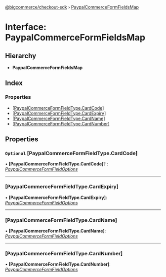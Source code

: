 [@bigcommerce/checkout-sdk](../README.md) › [PaypalCommerceFormFieldsMap](paypalcommerceformfieldsmap.md)

# Interface: PaypalCommerceFormFieldsMap

## Hierarchy

* **PaypalCommerceFormFieldsMap**

## Index

### Properties

* [[PaypalCommerceFormFieldType.CardCode]](paypalcommerceformfieldsmap.md#optional-[paypalcommerceformfieldtype.cardcode])
* [[PaypalCommerceFormFieldType.CardExpiry]](paypalcommerceformfieldsmap.md#[paypalcommerceformfieldtype.cardexpiry])
* [[PaypalCommerceFormFieldType.CardName]](paypalcommerceformfieldsmap.md#[paypalcommerceformfieldtype.cardname])
* [[PaypalCommerceFormFieldType.CardNumber]](paypalcommerceformfieldsmap.md#[paypalcommerceformfieldtype.cardnumber])

## Properties

### `Optional` [PaypalCommerceFormFieldType.CardCode]

• **[PaypalCommerceFormFieldType.CardCode]**? : *[PaypalCommerceFormFieldOptions](paypalcommerceformfieldoptions.md)*

___

###  [PaypalCommerceFormFieldType.CardExpiry]

• **[PaypalCommerceFormFieldType.CardExpiry]**: *[PaypalCommerceFormFieldOptions](paypalcommerceformfieldoptions.md)*

___

###  [PaypalCommerceFormFieldType.CardName]

• **[PaypalCommerceFormFieldType.CardName]**: *[PaypalCommerceFormFieldOptions](paypalcommerceformfieldoptions.md)*

___

###  [PaypalCommerceFormFieldType.CardNumber]

• **[PaypalCommerceFormFieldType.CardNumber]**: *[PaypalCommerceFormFieldOptions](paypalcommerceformfieldoptions.md)*
